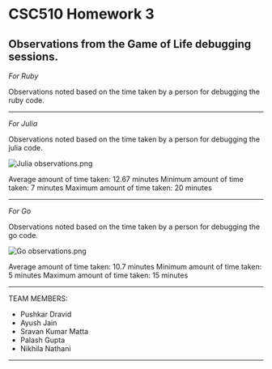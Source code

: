 # CSC510 Homework 3

## Observations from the Game of Life debugging sessions.

*For Ruby*

Observations noted based on the time taken by a person for debugging the ruby code.

---


*For Julia*

Observations noted based on the time taken by a person for debugging the julia code.

![Julia observations.png](https://i.imgur.com/DOqGtHk.png)

Average amount of time taken: 12.67 minutes
Minimum amount of time taken: 7 minutes
Maximum amount of time taken: 20 minutes

---


*For Go*

Observations noted based on the time taken by a person for debugging the go code.

![Go observations.png](https://i.imgur.com/2dJao4W.png)

Average amount of time taken: 10.7 minutes
Minimum amount of time taken: 5 minutes
Maximum amount of time taken: 15 minutes

---


TEAM MEMBERS:

* Pushkar Dravid
* Ayush Jain
* Sravan Kumar Matta
* Palash Gupta
* Nikhila Nathani


***